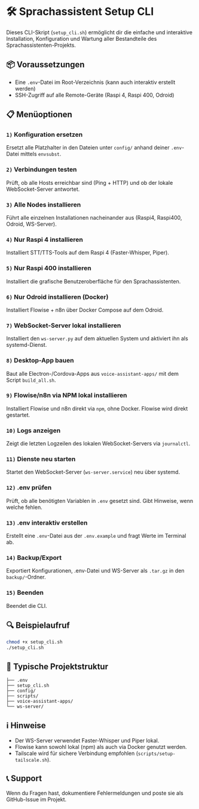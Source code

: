# 🛠 Sprachassistent Setup CLI

Dieses CLI-Skript (`setup_cli.sh`) ermöglicht dir die einfache und interaktive Installation, Konfiguration und Wartung aller Bestandteile des Sprachassistenten-Projekts.

## 📦 Voraussetzungen

* Eine `.env`-Datei im Root-Verzeichnis (kann auch interaktiv erstellt werden)
* SSH-Zugriff auf alle Remote-Geräte (Raspi 4, Raspi 400, Odroid)

## 📋 Menüoptionen

### `1)` Konfiguration ersetzen

Ersetzt alle Platzhalter in den Dateien unter `config/` anhand deiner `.env`-Datei mittels `envsubst`.

### `2)` Verbindungen testen

Prüft, ob alle Hosts erreichbar sind (Ping + HTTP) und ob der lokale WebSocket-Server antwortet.

### `3)` Alle Nodes installieren

Führt alle einzelnen Installationen nacheinander aus (Raspi4, Raspi400, Odroid, WS-Server).

### `4)` Nur Raspi 4 installieren

Installiert STT/TTS-Tools auf dem Raspi 4 (Faster-Whisper, Piper).

### `5)` Nur Raspi 400 installieren

Installiert die grafische Benutzeroberfläche für den Sprachassistenten.

### `6)` Nur Odroid installieren (Docker)

Installiert Flowise + n8n über Docker Compose auf dem Odroid.

### `7)` WebSocket-Server lokal installieren

Installiert den `ws-server.py` auf dem aktuellen System und aktiviert ihn als systemd-Dienst.

### `8)` Desktop-App bauen

Baut alle Electron-/Cordova-Apps aus `voice-assistant-apps/` mit dem Script `build_all.sh`.

### `9)` Flowise/n8n via NPM lokal installieren

Installiert Flowise und n8n direkt via `npm`, ohne Docker. Flowise wird direkt gestartet.

### `10)` Logs anzeigen

Zeigt die letzten Logzeilen des lokalen WebSocket-Servers via `journalctl`.

### `11)` Dienste neu starten

Startet den WebSocket-Server (`ws-server.service`) neu über systemd.

### `12)` .env prüfen

Prüft, ob alle benötigten Variablen in `.env` gesetzt sind. Gibt Hinweise, wenn welche fehlen.

### `13)` .env interaktiv erstellen

Erstellt eine `.env`-Datei aus der `.env.example` und fragt Werte im Terminal ab.

### `14)` Backup/Export

Exportiert Konfigurationen, .env-Datei und WS-Server als `.tar.gz` in den `backup/`-Ordner.

### `15)` Beenden

Beendet die CLI.

## 🔍 Beispielaufruf

```bash
chmod +x setup_cli.sh
./setup_cli.sh
```

## 📁 Typische Projektstruktur

```
├── .env
├── setup_cli.sh
├── config/
├── scripts/
├── voice-assistant-apps/
└── ws-server/
```

## ℹ️ Hinweise

* Der WS-Server verwendet Faster-Whisper und Piper lokal.
* Flowise kann sowohl lokal (npm) als auch via Docker genutzt werden.
* Tailscale wird für sichere Verbindung empfohlen (`scripts/setup-tailscale.sh`).

## 📞 Support

Wenn du Fragen hast, dokumentiere Fehlermeldungen und poste sie als GitHub-Issue im Projekt.
